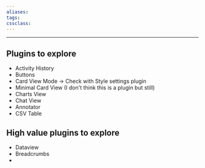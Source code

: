 ```yaml
---
aliases:
tags: 
cssclass:
---
```

---

## Plugins to explore
- Activity History
- Buttons
- Card View Mode → Check with Style settings plugin
- Minimal Card View (I don't think this is a plugin but still)
- Charts View
- Chat View
- Annotator
- CSV Table 

## High value plugins to explore
- Dataview
- Breadcrumbs
- 



